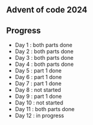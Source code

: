 ## Advent of code 2024

## Progress
- Day 1 : both parts done
- Day 2 : both parts done 
- Day 3 : both parts done 
- Day 4 : both parts done
- Day 5 : part 1 done 
- Day 6 : part 1 done 
- Day 7 : part 1 done
- Day 8 : not started
- Day 9 : part 1 done
- Day 10 : not started
- Day 11 : both parts done 
- Day 12 : in progress
